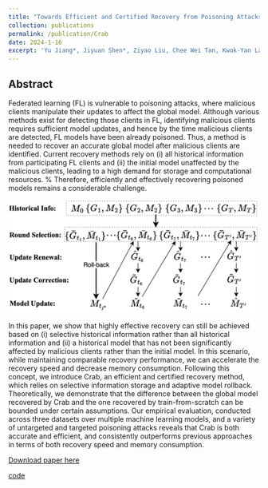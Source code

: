```yaml
---
title: "Towards Efficient and Certified Recovery from Poisoning Attacks in Federated Learning"
collection: publications
permalink: /publication/Crab
date: 2024-1-16
excerpt: 'Yu Jiang*, Jiyuan Shen*, Ziyao Liu, Chee Wei Tan, Kwok-Yan Lam'
---
```



## Abstract


Federated learning (FL) is vulnerable to poisoning attacks, where malicious clients manipulate their updates to affect the global model.
Although various methods exist for detecting those clients in FL, identifying malicious clients requires sufficient model updates, and hence by the time malicious clients are detected, FL models have been already poisoned. Thus, a method is needed to recover an accurate global model after malicious clients are identified. Current recovery methods rely on (i) all historical information from participating FL clients and (ii) the initial model unaffected by the malicious clients, leading to a high demand for storage and computational resources.
% Therefore, efficiently and effectively recovering poisoned models remains a considerable challenge.

<center><img src="../files/framework.png" style="zoom: 60%;" /></center>

In this paper, we show that highly effective recovery can still be achieved based on (i) selective historical information rather than all historical information and (ii) a historical model that has not been significantly affected by malicious clients rather than the initial model. In this scenario, while maintaining comparable recovery performance, we can accelerate the recovery speed and decrease memory consumption. Following this concept, we introduce Crab, an efficient and certified recovery method, which relies on selective information storage and adaptive model rollback. Theoretically, we demonstrate that the difference between the global model recovered by Crab and the one recovered by train-from-scratch can be bounded under certain assumptions. Our empirical evaluation, conducted across three datasets over multiple machine learning models, and a variety of untargeted and targeted poisoning attacks reveals that Crab is both accurate and efficient, and consistently outperforms previous approaches in terms of both recovery speed and memory consumption.

[Download paper here](https://arxiv.org/abs/2401.08216)

[code](https://github.com/shenjiyuan123/Adaptive_Recovery)